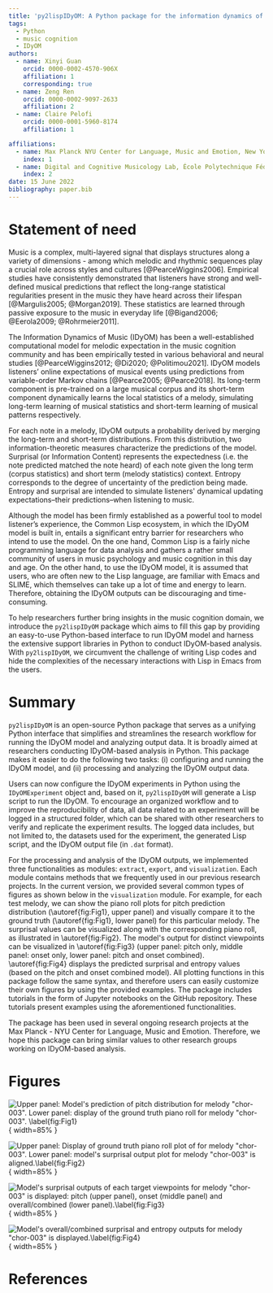 ```yaml
---
title: 'py2lispIDyOM: A Python package for the information dynamics of music (IDyOM) model' 
tags:
  - Python  
  - music cognition 
  - IDyOM
authors:
  - name: Xinyi Guan 
    orcid: 0000-0002-4570-906X
    affiliation: 1
    corresponding: true
  - name: Zeng Ren 
    orcid: 0000-0002-9097-2633 
    affiliation: 2
  - name: Claire Pelofi 
    orcid: 0000-0001-5960-8174 
    affiliation: 1

affiliations:
  - name: Max Planck NYU Center for Language, Music and Emotion, New York, NY 10003 USA 
    index: 1
  - name: Digital and Cognitive Musicology Lab, École Polytechnique Fédérale de Lausanne, Lausanne, VD 1015 Switzerland
    index: 2
date: 15 June 2022 
bibliography: paper.bib
---
```


# Statement of need

Music is a complex, multi-layered signal that displays structures along a variety of dimensions - among which melodic and rhythmic sequences play a crucial role across styles and cultures [@PearceWiggins2006]. Empirical studies have consistently demonstrated that listeners have strong and well-defined musical predictions that reflect the long-range statistical regularities present in the music they have heard across their lifespan [@Margulis2005; @Morgan2019]. These statistics are learned through passive exposure to the music in everyday life [@Bigand2006; @Eerola2009; @Rohrmeier2011].

The Information Dynamics of Music (IDyOM) has been a well-established computational model for melodic expectation in the music cognition community and has been empirically tested in various behavioral and neural 
studies [@PearceWiggins2012; @Di2020; @Politimou2021]. IDyOM models listeners’ online expectations of musical events using predictions from variable-order Markov chains [@Pearce2005; @Pearce2018]. Its long-term component is pre-trained on a large musical corpus and its short-term component dynamically learns the local statistics of a melody, simulating long-term learning of musical statistics and short-term learning of musical patterns respectively.

For each note in a melody, IDyOM outputs a probability derived by merging the long-term and short-term distributions. From this distribution, two information-theoretic measures characterize the predictions of the model. Surprisal (or Information Content) represents the expectedness (i.e. the note predicted matched the note heard) of each note given the long term (corpus statistics) and short term (melody statistics) context. Entropy corresponds to the degree of uncertainty of the prediction being made. Entropy and surprisal are intended to simulate listeners' dynamical updating expectations–their predictions–when listening to music.

Although the model has been firmly established as a powerful tool to model listener’s experience, the Common Lisp ecosystem, in which the IDyOM model is built in, entails a significant entry barrier for researchers who intend to use the model. On the one hand, Common Lisp is a fairly niche programming language for data analysis and gathers a rather small community of users in music psychology and music cognition in this day and age. On the other hand, to use the IDyOM model, it is assumed that users, who are often new to the Lisp language, are familiar with Emacs and SLIME, which themselves can take up a lot of time and energy to learn. Therefore, obtaining the IDyOM outputs can be discouraging and time-consuming.

To help researchers further bring insights in the music cognition domain, we introduce the `py2lispIDyOM` package which aims to fill this gap by providing an easy-to-use Python-based interface to run IDyOM model and harness the extensive support libraries in Python to conduct IDyOM-based analysis. With `py2lispIDyOM`, we circumvent the challenge of writing Lisp codes and hide the complexities of the necessary interactions with Lisp in Emacs from the users.

# Summary

`py2lispIDyOM` is an open-source Python package that serves as a unifying Python interface that simplifies and
streamlines the research workflow for running the IDyOM model and analyzing output data. It is broadly aimed at researchers conducting IDyOM-based analysis in Python. This package makes it easier to do the following two tasks: (i) configuring and running the IDyOM model, and (ii) processing and analyzing the IDyOM output data.

Users can now configure the IDyOM experiments in Python using the `IDyOMExperiment` object and, based on
it, `py2lispIDyOM` will generate a Lisp script to run the IDyOM. To encourage an organized workflow and to improve the reproducibility of data, all data related to an experiment will be logged in a structured folder, which can be shared with other researchers to verify and replicate the experiment results. The logged data includes, but not limited to, the datasets used for the experiment, the generated Lisp script, and the IDyOM output file (in `.dat` format).

For the processing and analysis of the IDyOM outputs, we implemented three functionalities as modules: `extract`, `export`, and `visualization`. Each module contains methods that we frequently used in our previous research projects. In the current version, we provided several common types of figures as shown below in the `visualization` module. For example, for each test melody, we can show the piano roll plots for pitch prediction distribution (\autoref{fig:Fig1}, upper panel) and visually compare it to the ground truth (\autoref{fig:Fig1}, lower panel) for this particular melody. The surprisal values can be visualized along with the corresponding piano roll, as illustrated in \autoref{fig:Fig2}. The model's output for distinct viewpoints can be visualized in \autoref{fig:Fig3} (upper panel: pitch only, middle panel: onset only, lower panel: pitch and onset combined).  \autoref{fig:Fig4} displays the predicted surprisal and entropy values (based on the pitch and onset combined model). All plotting functions in this package follow the same syntax, and therefore users can easily customize their own figures by using the provided examples. The package includes tutorials in the form of Jupyter notebooks on the GitHub repository. These tutorials present examples using the aforementioned functionalities.

The package has been used in several ongoing research projects at the Max Planck - NYU Center for Language, Music and Emotion. Therefore, we hope this package can bring similar values to other research groups working on IDyOM-based analysis.

# Figures
 
![Upper panel: Model's prediction of pitch distribution for melody "chor-003". Lower panel: display of the ground truth piano roll for melody "chor-003". \label{fig:Fig1}](figures/pitch-pred-chor-003.png){ width=85% }

![Upper panel: Display of ground truth piano roll plot of for melody "chor-003". Lower panel: model's surprisal output plot for melody "chor-003" is aligned.\label{fig:Fig2}](figures/groundtruth-surprisal-chor-003.png){ width=85% }

![Model's surprisal outputs of each target viewpoints for melody "chor-003" is displayed: pitch (upper panel), onset (middle panel) and overall/combined (lower panel).\label{fig:Fig3}](figures/all-surprisals-chor-003.png){ width=85% }

![Model's overall/combined surprisal and entropy outputs for melody "chor-003" is displayed.\label{fig:Fig4}](figures/surprisal-entropy-chor-003.png){ width=85% }

# References
